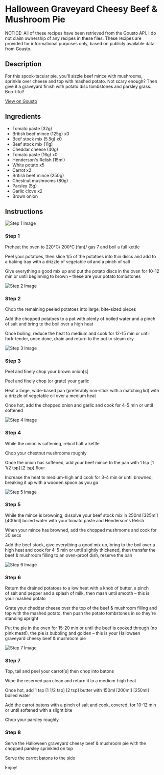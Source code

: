 # Halloween Graveyard Cheesy Beef & Mushroom Pie

NOTICE: All of these recipes have been retrieved from the Gousto API. I do not claim ownership of any recipes in these files. These recipes are provided for informational purposes only, based on publicly available data from Gousto.

## Description

For this spook-tacular pie, you'll sizzle beef mince with mushrooms, sprinkle over cheese and top with mashed potato. Not scary enough? Then give it a graveyard finish with potato disc tombstones and parsley grass. Boo-tiful!

[View on Gousto](https://www.gousto.co.uk/recipes/cookbook/halloween-graveyard-cheesy-beef-mushroom-pie)

## Ingredients

- Tomato paste (32g)
- British beef mince (125g) x0
- Beef stock mix (5.5g) x0
- Beef stock mix (11g)
- Cheddar cheese (40g)
- Tomato paste (16g) x0
- Henderson's Relish (15ml)
- White potato x5
- Carrot x2
- British beef mince (250g)
- Chestnut mushrooms (80g)
- Parsley (5g)
- Garlic clove x2
- Brown onion

## Instructions

![Step 1 Image](https://production-media.gousto.co.uk/cms/recipe-step-image/Step-1-1634048596224-x200.jpg)

### Step 1

Preheat the oven to 220°C/ 200°C (fan)/ gas 7 and boil a full kettle

Peel your potatoes, then slice 1/5 of the potatoes into thin discs and add to a baking tray with a drizzle of vegetable oil and a pinch of salt

Give everything a good mix up and put the potato discs in the oven for 10-12 min or until beginning to brown – these are your potato tombstones

![Step 2 Image](https://production-media.gousto.co.uk/cms/recipe-step-image/Step-2-1634048610082-x200.jpg)

### Step 2

Chop the remaining peeled potatoes into large, bite-sized pieces

Add the chopped potatoes to a pot with plenty of boiled water and a pinch of salt and bring to the boil over a high heat

Once boiling, reduce the heat to medium and cook for 12-15 min or until fork-tender, once done, drain and return to the pot to steam dry

![Step 3 Image](https://production-media.gousto.co.uk/cms/recipe-step-image/Step-3-1634048631321-x200.jpg)

### Step 3

Peel and finely chop your brown onion[s]

Peel and finely chop (or grate) your garlic

Heat a large, wide-based pan (preferably non-stick with a matching lid) with a drizzle of vegetable oil over a medium heat

Once hot, add the chopped onion and garlic and cook for 4-5 min or until softened

![Step 4 Image](https://production-media.gousto.co.uk/cms/recipe-step-image/Step-4-1634048661411-x200.jpg)

### Step 4

While the onion is softening, reboil half a kettle

Chop your chestnut mushrooms roughly

Once the onion has softened, add your beef mince to the pan with 1 tsp <span class="text-purple">[1 1/2 tsp]</span> <span class="text-danger">[2 tsp]</span> flour

Increase the heat to medium-high and cook for 3-4 min or until browned, breaking it up with a wooden spoon as you go

![Step 5 Image](https://production-media.gousto.co.uk/cms/recipe-step-image/Step-5-1634048679938-x200.jpg)

### Step 5

While the mince is browning, dissolve your beef stock mix in 250ml <span class="text-purple">[325ml] </span><span class="text-danger">[400ml] </span>boiled water with your tomato paste and Henderson's Relish

When your mince has browned, add the chopped mushrooms and cook for 30 secs

Add the beef stock, give everything a good mix up, bring to the boil over a high heat and cook for 4-5 min or until slightly thickened, then transfer the beef & mushroom filling to an oven-proof dish, reserve the pan

![Step 6 Image](https://production-media.gousto.co.uk/cms/recipe-step-image/Step-6-1634048744268-x200.jpg)

### Step 6

Return the drained potatoes to a low heat with a knob of butter, a pinch of salt and pepper and a splash of milk, then mash until smooth – this is your mashed potato

Grate your cheddar cheese over the top of the beef & mushroom filling and top with the mashed potato, then push the potato tombstones in so they're standing upright

Put the pie in the oven for 15-20 min or until the beef is cooked through (no pink meat!), the pie is bubbling and golden – this is your Halloween graveyard cheesy beef & mushroom pie

![Step 7 Image](https://production-media.gousto.co.uk/cms/recipe-step-image/Step-7-1634048812962-x200.jpg)

### Step 7

Top, tail and peel your carrot[s] then chop into batons

Wipe the reserved pan clean and return it to a medium-high heat

Once hot, add 1 tsp <span class="text-purple">[1 1/2 tsp]</span> <span class="text-danger">[2 tsp]</span> butter with 150ml <span class="text-purple">[200ml]</span> <span class="text-danger">[250ml]</span> boiled water

Add the carrot batons with a pinch of salt and cook, covered, for 10-12 min or until softened with a slight bite

Chop your parsley roughly

### Step 8

Serve the Halloween graveyard cheesy beef & mushroom pie with the chopped parsley sprinkled on top

Serve the carrot batons to the side

Enjoy!

